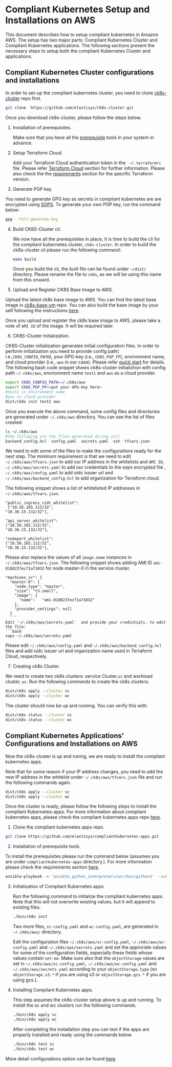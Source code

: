 # Compliant Kubernetes Setup and Installations on AWS

This document describes how to setup compliant kubernetes in Amazon AWS. The setup has two major parts: Compliant Kubernetes Cluster and Compliant Kubernetes applications. The following sections present the necessary steps to setup  both the compliant Kubernetes Cluster and applications.

## Compliant Kubernetes Cluster configurations and installations
In order to set-up the compliant kubernetes cluster, you need to clone [ck8s-cluster](https://github.com/elastisys/ck8s-cluster.git)  repo first.

```bash
git clone  https://github.com/elastisys/ck8s-cluster.git
```
Once you download ck8s-cluster, please follow the steps below.
1. Installation of prerequisites.

   Make sure that you have all the [prerequisite](https://github.com/elastisys/ck8s-cluster/blob/master/README.md#requirements) tools in your system in advance.

2. Setup Terraform Cloud.

   Add your Terraform Cloud authentication token in the ` ~/.terraformrc` file. Please refer [Terraform Cloud](https://github.com/elastisys/ck8s-cluster/blob/master/README.md#terraform-cloud) section for further information. Please also check the the [requirements](https://github.com/elastisys/ck8s-cluster/blob/master/README.md#requirements) section for the specific Terraform version.

3. Generate PGP key.

  You need to generate GPG key as secrets in compliant kubernetes are are encrypted using [SOPS](https://github.com/mozilla/sops). To generate your own PGP key, run the command below:
  ```bash
  gpg --full-generate-key

  ```

4. Build CK8S-Cluster cli.

    We now have  all the prerequisites in place, it is time to build the cli for the compliant kubernetes cluster, `ck8s-cluster`. In order to build the ck8s-cluster cli please run  the following command:

    ```bash
    make build
    ```
    Once you build the cli, the built file can be found under `~/dist/` directory. Please rename the file to `ck8s`, as we will be using this name from this onward.

5. Upload and Register CK8S Base Image to AWS.

  Upload the latest ck8s base image to AWS. You can find the latest base image in  [ck8s-base-vm](https://github.com/elastisys/ck8s-base-vm) repo. You can also build the base image by your self following the instructions [here](https://github.com/elastisys/ck8s-base-vm#building-the-image).

  Once you upload and register the ck8s base image to AWS, please take a note of `AMI ID` of the image. It will be required later.

6. CK8S-Cluster Initialization.

  CK8S-Cluster initialization generates initial configuration files. In order to perform initialization you need to provide config path( i.e.,`CK8S_CONFIG_PATH`), your GPG-key (i.e., `CK8S_PGP_FP`), environment name, and cloud provider (i.e., `aws` in our case). Please refer [quick start](https://github.com/elastisys/ck8s-cluster/blob/master/README.md#quickstart) for details. The following bash code snippet shows ck8s-cluster initializtion with  config path `~/.ck8s/aws`, environment name `test1` and `aws` as a cloud provider.
  ```bash
  export CK8S_CONFIG_PATH=~/.ck8s/aws
  export CK8S_PGP_FP=<put your GPG-key here>
  #test1 is environment name
  #aws is cloud provider
  dist/ck8s init test1 aws
```
  Once you execute the above command, some config files and directories are generated under `~/.ck8s/aws` directory. You can see the list of files created:

  ```bash
  ls ~/.ck8s/aws
  #the folloging are the files generated during init
  backend_config.hcl  config.yaml  secrets.yaml  ssh  tfvars.json
  ```
  We need to edit some of the files to make the configurations ready for the next step. The minimum requirement is that we need to edit `~/.ck8s/aws/tfvars.json` to add our IP address in the whitelists and `AMI ID`, `~/.ck8s/aws/secrets.yaml` to add our credentials to the sops encrypted file , `~/.ck8s/aws/config.yaml` to add oidc issuer url  and `~/.ck8s/aws/backend_config.hcl` to add organization for Terraform cloud.

  The following snippet shows a list of whitelisted IP addresses in `~/.ck8s/aws/tfvars.json`.
  ```
  "public_ingress_cidr_whitelist":
   ["10.56.165.112/32",
  "10.36.15.132/32"],

  "api_server_whitelist":
  ["10.56.165.112/32",
  "10.36.15.132/32"],

  "nodeport_whitelist":
  ["10.56.165.112/32",
  "10.36.15.132/32"],
  ```
  Please also replace the values of all `image.name` instances in  `~/.ck8s/aws/tfvars.json`. The following snippet shows adding AMI ID `ami-0188237ecf1a71032`  for node master-0 in the service cluster.
  ```
  "machines_sc": {
    "master-0": {
      "node_type": "master",
      "size": "t3.small",
      "image": {
        "name":   "ami-0188237ecf1a71032"
      },
      "provider_settings": null
    }
    ```
  Edit `~/.ck8s/aws/secrets.yaml`  and provide your credintials. to edit the file:
  ```bash
  sops ~/.ck8s/aws/secrets.yaml
  ```
  Please edit  `~/.ck8s/aws/config.yaml` and `~/.ck8s/aws/backend_config.hcl` files  and add oidc issuer url and organization name used in Terraform Cloud, respectively.

7. Creating ck8s Cluster.

  We need to create two ck8s clusters:  service Cluster,`sc` and workload cluster, `wc`. Run the following commands to create the ck8s clusters:
  ```bash
  dist/ck8s apply --cluster sc
  dist/ck8s apply --cluster wc
  ```
  The cluster should now be up and running. You can verify this with:

  ```bash
  dist/ck8s status --cluster sc
  dist/ck8s status --cluster wc
  ```

## Compliant Kubernetes Applications' Configurations and Installations on AWS

Now the ck8s-cluster is up and runing, we are ready to install the compliant kubernetes apps.

Note that for some reason if your IP address changes, you need to add the new IP address in the whitelist under `~/.ck8s/aws/tfvars.json` file and run the following commands again.

```bash
dist/ck8s apply --cluster sc
dist/ck8s apply --cluster wc
```
Once the cluster is ready, please follow the following steps to install the compliant Kubernetes-apps. For more information about compliant kubernetes apps, please check the compliant kubernetes apps repo [here](https://github.com/elastisys/compliantkubernetes-apps).

1. Clone the compliant kubernetes apps repo.

  ```bash
  git clone https://github.com/elastisys/compliantkubernetes-apps.git
  ```
2. Installation of prerequisite tools.

  To install the prerequisites please run the command below (assumes you are under `compliantkubernetes-apps` directory.). For more information please check the requirements section [here](https://github.com/elastisys/compliantkubernetes-apps#requirements).

  ```bash
  ansible-playbook -e 'ansible_python_interpreter=/usr/bin/python3' --ask-become-pass --connection local --inventory 127.0.0.1, get-requirements.yaml
  ```

3. Initialization of Compliant Kubernetes apps.

    Run the following command to initialize the compliant kubernetes apps. Note that this will not overwrite existing values, but it will append to existing files.

    ```bash
    ./bin/ck8s init
    ```
    Two more files, `sc-config.yaml` and `wc-config.yaml`, are generated in `~/.ck8s/aws/` directory.

    Edit the configuration files  `~/.ck8s/aws/sc-config.yaml`, `~/.ck8s/aws/wc-config.yaml` and `~/.ck8s/aws/secrets.yaml` and set the approriate values for some of the configuration fields, especially these fields whose values contain  `set-me`. Make sure also that the `objectStorage` values are set in `~/.ck8s/aws/sc-config.yaml`, `~/.ck8s/aws/wc-config.yaml` and `~/.ck8s/aws/secrets.yaml` according to your `objectStorage.type` (so `objectStorage.s3.*` if you are using s3 or `objectStorage.gcs.*` if you are using gcs.).

4. Installing Compliant Kubernetes apps.

    This step assumes the ck8s-cluster setup above is up and running. To install the sc and wc clusters run the following commands.

    ```bash
    ./bin/ck8s apply sc
    ./bin/ck8s apply wc
    ```

    After completing the installation step you can test if the apps are properly installed and ready using the commands below.

    ```bash
    ./bin/ck8s test sc
    ./bin/ck8s test wc
    ```
 More detail configurations option can be found [here](https://github.com/elastisys/compliantkubernetes-apps#elastisys-compliant-kubernetes-apps).
